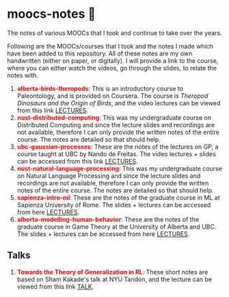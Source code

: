 # moocs-notes :notebook:
The notes of various MOOCs that I took and continue to take over the years.

Following are the MOOCs/courses that I took and the notes I made which have been added to this repository. All of these notes are my own handwritten (either on paper, or digitally). I will provide a link to the course, where you can either watch the videos, go through the slides, to relate the notes with.

1. <span style="color:red">**alberta-birds-theropods**</span>: This is an introductory course to Paleontology, and is provided on Coursera. The course is *Theropod Dinosaurs and the Origin of Birds*, and the video lectures can be viewed from this link <a href="https://www.coursera.org/learn/theropods-birds">LECTURES</a>.
2. <span style="color:red">**nust-distributed-computing**</span>: This was my undergraduate course on Distributed Computing and since the lecture slides and recordings are not available, therefore I can only provide the written notes of the entire course. The notes are detailed so that should help.
3. <span style="color:red">**ubc-gaussian-processes**</span>: These are the notes of the lectures on GP, a course taught at UBC by Nando de Freitas. The video lectures + slides can be accessed from this link <a href="https://www.youtube.com/watch?v=4vGiHC35j9s&ab_channel=NandodeFreitas">LECTURES</a>.
4. <span style="color:red">**nust-natural-language-processing**</span>: This was my undergraduate course on Natural Language Processing and since the lecture slides and recordings are not available, therefore I can only provide the written notes of the entire course. The notes are detailed so that should help.
5. <span style="color:red">**sapienza-intro-ml**</span>: These are the notes of the graduate course in ML at Sapienza University of Rome. The slides + lectures can be accessed from here <a href="https://sites.google.com/a/diag.uniroma1.it/ml2019/">LECTURES</a>.
6. <span style="color:red">**alberta-modelling-human-behavior**</span>: These are the notes of the graduate course in Game Theory at the University of Alberta and UBC. The slides + lectures can be accessed from here <a href="https://www.cs.ubc.ca/~kevinlb/teaching/cs532l/">LECTURES</a>.

## Talks

1. <span style="color:red">**Towards the Theory of Generalization in RL**</span>: These short notes are based on Sham Kakade's talk at NYU Tandon, and the lecture can be viewed from this link <a href="https://www.youtube.com/watch?v=_kiCfDhpKFg&ab_channel=NYUTandonSchoolofEngineering">TALK</a>.
